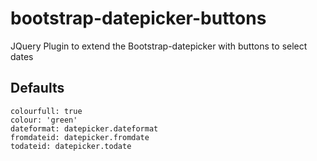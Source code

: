 # bootstrap-datepicker-buttons
JQuery Plugin to extend the Bootstrap-datepicker with buttons to select dates

## Defaults
	colourfull: true
	colour: 'green'
	dateformat: datepicker.dateformat
	fromdateid: datepicker.fromdate
	todateid: datepicker.todate
